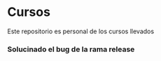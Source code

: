 # Cursos
Este repositorio es personal de los cursos llevados 

### Solucinado el bug de la rama release 
